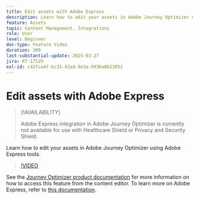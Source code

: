 ```yaml
---
title: Edit assets with Adobe Express
description: Learn how to edit your assets in Adobe Journey Optimizer using Adobe Express tools.
feature: Assets
topic: Content Management, Integrations
role: User
level: Beginner
doc-type: Feature Video
duration: 300
last-substantial-update: 2025-03-27
jira: KT-17529
exl-id: c42fca4f-bc31-43ad-9e3a-9936a6623051
---
```

# Edit assets with Adobe Express

>[!AVAILABILITY]
>
>Adobe Express integration in Adobe Journey Optimizer is currently not available for use with Healthcare Shield or Privacy and Security Shield.

Learn how to edit your assets in Adobe Journey Optimizer using Adobe Express tools.

>[!VIDEO](https://video.tv.adobe.com/v/3455523/?learn=on&enablevpops)

See the [Journey Optimizer product documentation](https://experienceleague.adobe.com/en/docs/journey-optimizer/using/assets-images/express) for more information on how to access this feature from the content editor. To learn more on Adobe Express, refer to [this documentation](https://helpx.adobe.com/express/user-guide.html).
